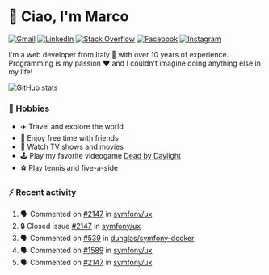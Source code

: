 # 👋 Ciao, I'm Marco

[![Gmail](https://img.shields.io/badge/Gmail-%23BB001B?style=flat-square&logo=gmail&logoColor=white)](mailto:gremo1982@gmail.com)
[![LinkedIn](https://img.shields.io/badge/LinkedIn-%230e76a8?style=flat-square&logo=linkedin)](https://www.linkedin.com/in/marco-polichetti)
[![Stack Overflow](https://img.shields.io/stackexchange/stackoverflow/r/220180?style=flat&logo=stackoverflow&label=Stack%20Overflow&color=%23F47F24)](https://stackoverflow.com/users/220180)
[![Facebook](https://img.shields.io/badge/-Facebook-%234267B2?style=flat-square&logo=facebook&logoColor=white)](https://www.facebook.com/marco.poliketti)
[![Instagram](https://img.shields.io/badge/-Instagram-%23C13584?style=flat-square&logo=instagram&logoColor=white)](https://www.instagram.com/marco.gremo)

I'm a web developer from Italy 🍕 with over 10 years of experience. Programming is my passion ❤️ and I couldn't imagine doing anything else in my life!

[![GitHub stats](https://github-readme-stats.vercel.app/api?username=gremo&show_icons=true&rank_icon=github&theme=transparent)](https://github.com/anuraghazra/github-readme-stats)

### 📅 Hobbies

- ✈️ Travel and explore the world
- 🍻 Enjoy free time with friends
- 🎥 Watch TV shows and movies
- 🕹️ Play my favorite videogame [Dead by Daylight](https://deadbydaylight.com)
- ⚽ Play tennis and five-a-side

### ⚡ Recent activity

<!--START_SECTION:activity-->
1. 🗣 Commented on [#2147](https://github.com/symfony/ux/issues/2147#issuecomment-2351802035) in [symfony/ux](https://github.com/symfony/ux)
2. 🔒 Closed issue [#2147](https://github.com/symfony/ux/issues/2147) in [symfony/ux](https://github.com/symfony/ux)
3. 🗣 Commented on [#539](https://github.com/dunglas/symfony-docker/issues/539#issuecomment-2345632392) in [dunglas/symfony-docker](https://github.com/dunglas/symfony-docker)
4. 🗣 Commented on [#1589](https://github.com/symfony/ux/issues/1589#issuecomment-2344875445) in [symfony/ux](https://github.com/symfony/ux)
5. 🗣 Commented on [#2147](https://github.com/symfony/ux/issues/2147#issuecomment-2344799015) in [symfony/ux](https://github.com/symfony/ux)
<!--END_SECTION:activity-->
